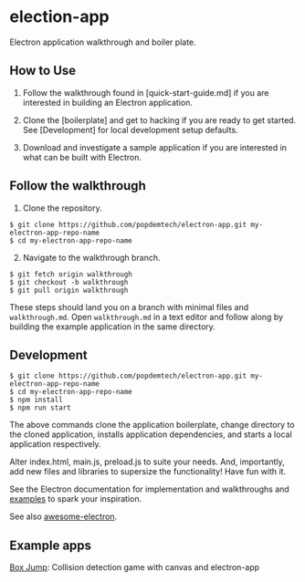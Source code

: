 # election-app

Electron application walkthrough and boiler plate.

## How to Use

1. Follow the walkthrough found in [quick-start-guide.md] if you are interested in building an Electron application.

3. Clone the [boilerplate] and get to hacking if you are ready to get started. See [Development] for local development setup defaults.

2. Download and investigate a sample application if you are interested in what can be built with Electron.

## Follow the walkthrough

1. Clone the repository.
```
$ git clone https://github.com/popdemtech/electron-app.git my-electron-app-repo-name
$ cd my-electron-app-repo-name
```

2. Navigate to the walkthrough branch.
```
$ git fetch origin walkthrough
$ git checkout -b walkthrough
$ git pull origin walkthrough
```

These steps should land you on a branch with minimal files and `walkthrough.md`. Open `walkthrough.md` in a text editor and follow along by building the example application in the same directory.

## Development

```
$ git clone https://github.com/popdemtech/electron-app.git my-electron-app-repo-name
$ cd my-electron-app-repo-name
$ npm install
$ npm run start
```

The above commands clone the application boilerplate, change directory to the cloned application, installs application dependencies, and starts a local application respectively.

Alter index.html, main.js, preload.js to suite your needs. And, importantly, add new files and libraries to supersize the functionality! Have fun with it.

See the Electron documentation for implementation and walkthroughs and [examples](https://www.electronjs.org/docs/latest/tutorial/examples) to spark your inspiration.

See also [awesome-electron](https://github.com/sindresorhus/awesome-electron#boilerplates).

## Example apps

[Box Jump](https://github.com/popdemtech/box-jump): Collision detection game with canvas and electron-app
